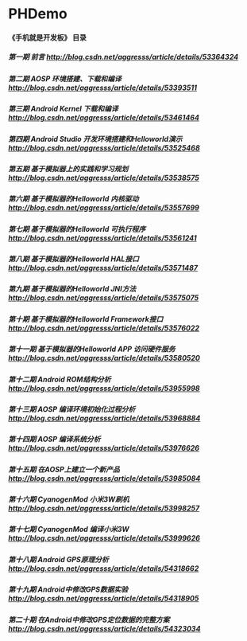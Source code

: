 # PHDemo
#### 《手机就是开发板》 目录
##### 第一期 前言 http://blog.csdn.net/aggresss/article/details/53364324
##### 第二期 AOSP 环境搭建、下载和编译 http://blog.csdn.net/aggresss/article/details/53393511
##### 第三期 Android Kernel 下载和编译 http://blog.csdn.net/aggresss/article/details/53461464
##### 第四期 Android Studio 开发环境搭建和Helloworld演示 http://blog.csdn.net/aggresss/article/details/53525468
##### 第五期 基于模拟器上的实践和学习规划 http://blog.csdn.net/aggresss/article/details/53538575
##### 第六期 基于模拟器的Helloworld 内核驱动 http://blog.csdn.net/aggresss/article/details/53557699
##### 第七期 基于模拟器的Helloworld 可执行程序 http://blog.csdn.net/aggresss/article/details/53561241
##### 第八期 基于模拟器的Helloworld HAL接口 http://blog.csdn.net/aggresss/article/details/53571487
##### 第九期 基于模拟器的Helloworld JNI方法 http://blog.csdn.net/aggresss/article/details/53575075
##### 第十期 基于模拟器的Helloworld Framework接口 http://blog.csdn.net/aggresss/article/details/53576022
##### 第十一期 基于模拟器的Helloworld APP 访问硬件服务 http://blog.csdn.net/aggresss/article/details/53580520
##### 第十二期 Android ROM结构分析 http://blog.csdn.net/aggresss/article/details/53955998
##### 第十三期 AOSP 编译环境初始化过程分析 http://blog.csdn.net/aggresss/article/details/53968884
##### 第十四期 AOSP 编译系统分析 http://blog.csdn.net/aggresss/article/details/53976626
##### 第十五期 在AOSP上建立一个新产品 http://blog.csdn.net/aggresss/article/details/53985084
##### 第十六期 CyanogenMod 小米3W刷机 http://blog.csdn.net/aggresss/article/details/53998257
##### 第十七期 CyanogenMod 编译小米3W http://blog.csdn.net/aggresss/article/details/53999626
##### 第十八期 Android GPS原理分析 http://blog.csdn.net/aggresss/article/details/54318662
##### 第十九期 Android中修改GPS数据实验 http://blog.csdn.net/aggresss/article/details/54318905
##### 第二十期 在Android中修改GPS定位数据的完整方案 http://blog.csdn.net/aggresss/article/details/54323034
